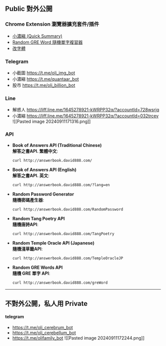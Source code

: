 
## Public 對外公開

### Chrome Extension  瀏覽器擴充套件/插件

- [小濃縮 (Quick Summary)](https://chromewebstore.google.com/detail/%E5%B0%8F%E6%BF%83%E7%B8%AE-quick-summary/ilgegilcecmgnomacgjiklmhfgioekof?authuser=0&hl=zh-TW )
- [Random GRE Word 隨機單字複習器](https://chromewebstore.google.com/detail/random-gre-word-%E9%9A%A8%E6%A9%9F%E5%96%AE%E5%AD%97%E8%A4%87%E7%BF%92%E5%99%A8/mpbkdjjihhjjhmlnchkbpgfclhhdblap?hl=zh-TW&utm_source=ext_sidebar )
- [改字體](https://chromewebstore.google.com/detail/%E6%94%B9%E5%AD%97%E9%AB%94-font-changer/ilmdkfomedcdolkiiagifgmgohahlmoi?authuser=0&hl=zh-TW)

### Telegram 
- 小截圖 https://t.me/oli_img_bot
- 小濃縮 https://t.me/quantaar_bot
- 股市 https://t.me/oli_billion_bot

### Line 
- 解惑人 https://liff.line.me/1645278921-kWRPP32q/?accountId=728wsrjq
- 小濃縮 https://liff.line.me/1645278921-kWRPP32q/?accountId=032trcev
![[Pasted image 20240911171316.png]]
### API
- **Book of Answers API (Traditional Chinese)**  
    **解答之書API. 繁體中文**:

    ```shell
    curl http://answerbook.david888.com/
    ```
    
- **Book of Answers API (English)**  
    **解答之書API. 英文**:
    
    ```shell
    curl http://answerbook.david888.com/?lang=en
    ```
    
- **Random Password Generator**  
    **隨機密碼產生器**:
    
    ```shell
    curl http://answerbook.david888.com/RandomPassword
    ```
    
- **Random Tang Poetry API**  
    **隨機唐詩API**:
    
    ```shell
    curl http://answerbook.david888.com/TangPoetry
    ```
    
- **Random Temple Oracle API (Japanese)**  
    **隨機淺草籤API**:
    
    ```shell
    curl http://answerbook.david888.com/TempleOracleJP
    ```
    
- **Random GRE Words API**  
    **隨機 GRE 單字 API**:
    
    ```shell
    curl http://answerbook.david888.com/greWord
    ```



---
## 不對外公開，私人用 Private
#### telegram 

- https://t.me/oli_cerebrum_bot
- https://t.me/oli_cerebellum_bot
- https://t.me/olifamily_bot
![[Pasted image 20240911172244.png]]